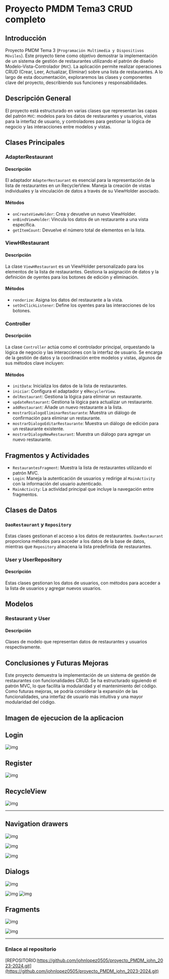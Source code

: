 # Proyecto PMDM Tema3 CRUD completo

## Introducción

Proyecto PMDM Tema 3 (`Programación Multimedia y Dispositivos Móviles`). Este proyecto tiene como 
objetivo demostrar la implementación de un sistema de gestión de restaurantes utilizando el patrón 
de diseño Modelo-Vista-Controlador (`MVC`). La aplicación permite realizar operaciones CRUD (Crear,
Leer, Actualizar, Eliminar) sobre una lista de restaurantes. A lo largo de esta documentación, 
exploraremos las clases y componentes clave del proyecto, describiendo sus funciones y 
responsabilidades.




## Descripción General

El proyecto está estructurado en varias clases que representan las capas del patrón `MVC`: modelos 
para los datos de restaurantes y usuarios, vistas para la interfaz de usuario, y controladores 
para gestionar la lógica de negocio y las interacciones entre modelos y vistas.


## Clases Principales

### AdapterRestaurant

#### Descripción
El adaptador `AdapterRestaurant` es esencial para la representación de la lista de restaurantes en 
un RecyclerView. Maneja la creación de vistas individuales y la vinculación de datos a través de su 
ViewHolder asociado.

#### Métodos

- `onCreateViewHolder`: Crea y devuelve un nuevo ViewHolder.
- `onBindViewHolder`: Vincula los datos de un restaurante a una vista específica.
- `getItemCount`: Devuelve el número total de elementos en la lista.

### ViewHRestaurant

#### Descripción
La clase `ViewHRestaurant` es un ViewHolder personalizado para los elementos de la lista de 
restaurantes. Gestiona la asignación de datos y la definición de oyentes para los botones de 
edición y eliminación.

#### Métodos

- `renderize`: Asigna los datos del restaurante a la vista.
- `setOnClickListener`: Define los oyentes para las interacciones de los botones.

### Controller

#### Descripción

La clase `Controller` actúa como el controlador principal, orquestando la lógica de negocio y las 
interacciones con la interfaz de usuario. Se encarga de la gestión de datos y la coordinación entre 
modelos y vistas, algunos de sus métodos clave incluyen:

#### Métodos

- `initData`: Inicializa los datos de la lista de restaurantes.
- `iniciar`: Configura el adaptador y el`RecyclerView`.
- `delRestaurant`: Gestiona la lógica para eliminar un restaurante.
- `updateRestaurant`: Gestiona la lógica para actualizar un restaurante.
- `addRestaurant`: Añade un nuevo restaurante a la lista.
- `mostrarDialogoEliminarRestaurante`: Muestra un diálogo de confirmación para eliminar un
  restaurante.
- `mostrarDialogoEditarRestaurante`: Muestra un diálogo de edición para un restaurante
  existente.
- `mostrarDialogoNewRestaurant`: Muestra un diálogo para agregar un nuevo restaurante.


## Fragmentos y Actividades

- `RestaurantesFragment`: Muestra la lista de restaurantes utilizando el patrón MVC.
- `Login`: Maneja la autenticación de usuarios y redirige al `MainActivity` con la 
  información del usuario autenticado.
- `MainActivity`: La actividad principal que incluye la navegación entre fragmentos.


## Clases de Datos

### `DaoRestaurant` y `Repository`

Estas clases gestionan el acceso a los datos de restaurantes. `DaoRestaurant` proporciona 
métodos para acceder a los datos de la base de datos, mientras que `Repository` almacena 
la lista predefinida de restaurantes.


### User y UserRepository

#### Descripción
Estas clases gestionan los datos de usuarios, con métodos para acceder a la lista de usuarios y 
agregar nuevos usuarios.

## Modelos

### Restaurant y User

#### Descripción
Clases de modelo que representan datos de restaurantes y usuarios respectivamente.

## Conclusiones y Futuras Mejoras

Este proyecto demuestra la implementación de un sistema de gestión de restaurantes con funcionalidades CRUD. 
Se ha estructurado siguiendo el patrón MVC, lo que facilita la modularidad y el mantenimiento del código. 
Como futuras mejoras, se podría considerar la expansión de las funcionalidades, una interfaz de usuario más 
intuitiva y una mayor modularidad del código.

## Imagen de ejecucion de la aplicacion 

## Login

![img](./imagenes/img.png)


## Register

![img](./imagenes/img_1.png)

## RecycleView

![img](./imagenes/img_3.png)
___

## Navigation drawers

![img](./imagenes/img_4.png)

![img](./imagenes/img_7.png)

![img](./imagenes/img_8.png)

## Dialogs

![img](./imagenes/img_10.png)

![img](./imagenes/img_9.png)
![img](./imagenes/img_2.png)

## Fragments
![img](./imagenes/img_5.png)

![img](./imagenes/img_6.png)

____

### Enlace al repositorio

[REPOSITORIO:https://github.com/johnlopez0505/proyecto_PMDM_john_2023-2024.git](https://github.com/johnlopez0505/proyecto_PMDM_john_2023-2024.git)